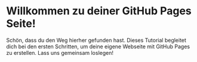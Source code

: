 # Willkommen zu deiner GitHub Pages Seite!

Schön, dass du den Weg hierher gefunden hast. Dieses Tutorial begleitet dich bei den ersten Schritten, um deine eigene Webseite mit GitHub Pages zu erstellen. Lass uns gemeinsam loslegen!<!-- readme -->
